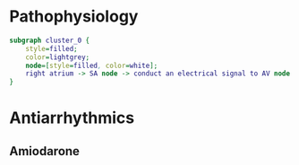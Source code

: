 # Pathophysiology
``` dot
subgraph cluster_0 {
	style=filled;
	color=lightgrey;
	node=[style=filled, color=white];
	right atrium -> SA node -> conduct an electrical signal to AV node -> His & Purkinge 
}
```
# Antiarrhythmics
## Amiodarone
